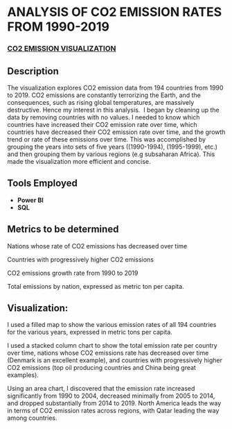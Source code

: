 <h1>ANALYSIS OF CO2 EMISSION RATES FROM 1990-2019</h1>

 ### [CO2 EMISSION VISUALIZATION](https://app.powerbi.com/view?r=eyJrIjoiNjBkYTI4NmQtNzQ1NC00OTBmLTlkOWItYjE0NDYyODZjMzkyIiwidCI6ImVjNGUyZDg4LTI3ODgtNGQ5Yi1hMjE0LTcyZGRhZDU4OGVkNyJ9)

<h2>Description</h2>
The visualization explores CO2 emission data from 194 countries from 1990 to 2019. CO2 emissions are constantly terrorizing the Earth, and the consequences, such as rising global temperatures, are massively destructive. Hence my interest in this analysis. 
I began by cleaning up the data by removing countries with no values. I needed to know which countries have increased their CO2 emission rate over time, which countries have decreased their CO2 emission rate over time, and the growth trend or rate of these emissions over time.
This was accomplished by grouping the years into sets of five years ((1990-1994), (1995-1999), etc.) and then grouping them by various regions (e.g subsaharan Africa). This made the visualization more efficient and concise.
<br />

<h2>Tools Employed</h2>

- <b>Power BI</b> 
- <b>SQL</b>

<h2>Metrics to be determined </h2>

Nations whose rate of CO2 emissions has decreased over time

Countries with progressively higher CO2 emissions

CO2 emissions growth rate from 1990 to 2019

Total emissions by nation, expressed as metric ton per capita.

<h2>Visualization:</h2>

I used a filled map to show the various emission rates of all 194 countries for the various years, expressed in metric tons per capita.

I used a stacked column chart to show the total emission rate per country over time, nations whose CO2 emissions rate has decreased over time (Denmark is an excellent example), and countries with progressively higher CO2 emissions (top oil producing countries and China being great examples).

Using an area chart, I discovered that the emission rate increased significantly from 1990 to 2004, decreased minimally from 2005 to 2014, and dropped substantially from 2014 to 2019.
North America leads the way in terms of CO2 emission rates across regions, with Qatar leading the way among countries.





